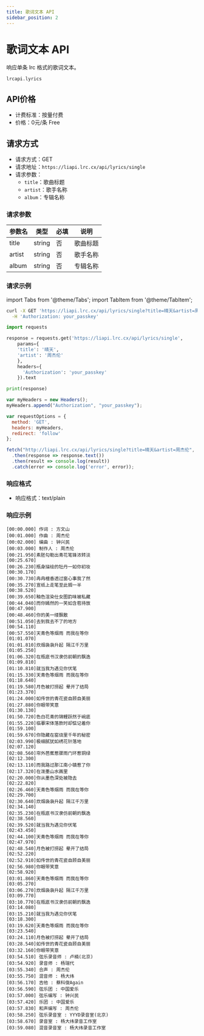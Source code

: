 ```yaml
---
title: 歌词文本 API
sidebar_position: 2
---
```


# 歌词文本 API

响应单条 lrc 格式的歌词文本。

`lrcapi.lyrics`

## API价格

- 计费标准：按量付费
- 价格：0元/条 <span class="apiLabel freeLabel">Free</span>

## 请求方式

- 请求方式：GET
- 请求地址：`https://liapi.lrc.cx/api/lyrics/single`
- 请求参数：
  - `title`：歌曲标题
  - `artist`：歌手名称
  - `album`：专辑名称

### 请求参数

| 参数名 | 类型 | 必填 | 说明 |
| --- | --- | --- | --- |
| title | string | 否 | 歌曲标题 |
| artist | string | 否 | 歌手名称 |
| album | string | 否 | 专辑名称 |

### 请求示例

import Tabs from '@theme/Tabs';
import TabItem from '@theme/TabItem';

<Tabs>
<TabItem value="bash" label="cURL">

```bash
curl -X GET 'https://liapi.lrc.cx/api/lyrics/single?title=晴天&artist=周杰伦' \
  -H 'Authorization: your_passkey'
```

</TabItem>
<TabItem value="py" label="Python">

```py
import requests

response = requests.get('https://liapi.lrc.cx/api/lyrics/single', 
    params={
    'title': '晴天',
    'artist': '周杰伦'
    },
    headers={
      'Authorization': 'your_passkey'
    }).text

print(response)
```

</TabItem>
<TabItem value="js" label="JavaScript">

```js
var myHeaders = new Headers();
myHeaders.append("Authorization", "your_passkey");

var requestOptions = {
  method: 'GET',
  headers: myHeaders,
  redirect: 'follow'
};

fetch("http://liapi.lrc.cx/api/lyrics/single?title=晴天&artist=周杰伦", requestOptions)
  .then(response => response.text())
  .then(result => console.log(result))
  .catch(error => console.log('error', error));
```

</TabItem>
</Tabs>

### 响应格式

- 响应格式：text/plain

### 响应示例

```text
[00:00.000] 作词 : 方文山
[00:01.000] 作曲 : 周杰伦
[00:02.000] 编曲 : 钟兴民
[00:03.000] 制作人 : 周杰伦
[00:21.950]素胚勾勒出青花笔锋浓转淡
[00:25.670]
[00:26.230]瓶身描绘的牡丹一如你初妆
[00:30.170]
[00:30.730]冉冉檀香透过窗心事我了然
[00:35.270]宣纸上走笔至此搁一半
[00:38.520]
[00:39.650]釉色渲染仕女图韵味被私藏
[00:44.040]而你嫣然的一笑如含苞待放
[00:47.900]
[00:48.460]你的美一缕飘散
[00:51.050]去到我去不了的地方
[00:54.110]
[00:57.550]天青色等烟雨 而我在等你
[01:01.070]
[01:01.810]炊烟袅袅升起 隔江千万里
[01:05.250]
[01:06.320]在瓶底书汉隶仿前朝的飘逸
[01:09.810]
[01:10.810]就当我为遇见你伏笔
[01:15.330]天青色等烟雨 而我在等你
[01:18.640]
[01:19.580]月色被打捞起 晕开了结局
[01:23.370]
[01:24.000]如传世的青花瓷自顾自美丽
[01:27.880]你眼带笑意
[01:30.130]
[01:50.720]色白花青的锦鲤跃然于碗底
[01:55.220]临摹宋体落款时却惦记着你
[01:59.100]
[01:59.670]你隐藏在窑烧里千年的秘密
[02:03.990]极细腻犹如绣花针落地
[02:07.120]
[02:08.560]帘外芭蕉惹骤雨门环惹铜绿
[02:12.300]
[02:13.110]而我路过那江南小镇惹了你
[02:17.320]在泼墨山水画里
[02:20.000]你从墨色深处被隐去
[02:22.820]
[02:26.460]天青色等烟雨 而我在等你
[02:29.700]
[02:30.640]炊烟袅袅升起 隔江千万里
[02:34.140]
[02:35.230]在瓶底书汉隶仿前朝的飘逸
[02:38.560]
[02:39.520]就当我为遇见你伏笔
[02:43.450]
[02:44.100]天青色等烟雨 而我在等你
[02:47.970]
[02:48.540]月色被打捞起 晕开了结局
[02:52.220]
[02:52.910]如传世的青花瓷自顾自美丽
[02:56.980]你眼带笑意
[02:58.920]
[03:01.860]天青色等烟雨 而我在等你
[03:05.270]
[03:06.270]炊烟袅袅升起 隔江千万里
[03:09.770]
[03:10.770]在瓶底书汉隶仿前朝的飘逸
[03:14.080]
[03:15.210]就当我为遇见你伏笔
[03:18.300]
[03:19.620]天青色等烟雨 而我在等你
[03:23.540]
[03:24.110]月色被打捞起 晕开了结局
[03:28.540]如传世的青花瓷自顾自美丽
[03:32.160]你眼带笑意
[03:54.510] 弦乐录音师 : 卢楠(北京)
[03:54.920] 录音师 : 杨瑞代
[03:55.340] 合声 : 周杰伦
[03:55.750] 混音师 : 杨大纬
[03:56.170] 吉他 : 蔡科俊Again
[03:56.590] 弦乐团 : 中国爱乐
[03:57.000] 弦乐编写 : 钟兴民
[03:57.420] 乐团 : 中国爱乐
[03:57.830] 和声编写 : 周杰伦
[03:58.250] 弦乐录音室 : YYYD录音室(北京)
[03:58.670] 录音室 : 杨大纬录音工作室
[03:59.080] 混音录音室 : 杨大纬录音工作室
```

